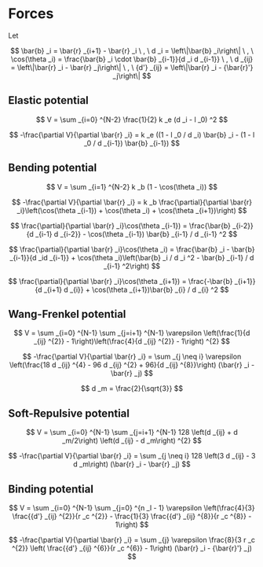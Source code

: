 
# Forces

Let

$$
\bar{b} _i = \bar{r} _{i+1} - \bar{r} _i \ , \ d _i = \left\|\bar{b} _i\right\| \ , \ \cos(\theta _i) = \frac{\bar{b} _i \cdot \bar{b} _{i-1}}{d _i d _{i-1}} \ , \ d _{ij} = \left\|\bar{r} _i - \bar{r} _j\right\| \ , \ {d'} _{ij} = \left\|\bar{r} _i - {\bar{r}'} _j\right\|
$$

## Elastic potential

$$
V = \sum _{i=0} ^{N-2} \frac{1}{2} k _e (d _i - l _0) ^2
$$

$$
-\frac{\partial V}{\partial \bar{r} _i} = k _e ((1 - l _0 / d _i) \bar{b} _i - (1 - l _0 / d _{i-1}) \bar{b} _{i-1})
$$

## Bending potential

$$
V = \sum _{i=1} ^{N-2} k _b (1 - \cos(\theta _i))
$$

$$
-\frac{\partial V}{\partial \bar{r} _i} = k _b \frac{\partial}{\partial \bar{r} _i}\left(\cos(\theta _{i-1}) + \cos(\theta _i) + \cos(\theta _{i+1})\right)
$$

$$
\frac{\partial}{\partial \bar{r} _i}\cos(\theta _{i-1}) = \frac{\bar{b} _{i-2}}{d _{i-1} d _{i-2}} - \cos(\theta _{i-1}) \bar{b} _{i-1} / d _{i-1} ^2
$$

$$
\frac{\partial}{\partial \bar{r} _i}\cos(\theta _i) = \frac{\bar{b} _i - \bar{b} _{i-1}}{d _id _{i-1}} + \cos(\theta _i)\left(\bar{b} _i / d _i ^2 - \bar{b} _{i-1} / d _{i-1} ^2\right)
$$

$$
\frac{\partial}{\partial \bar{r} _i}\cos(\theta _{i+1}) = \frac{-\bar{b} _{i+1}}{d _{i+1} d _{i}} + \cos(\theta _{i+1})\bar{b} _{i} / d _{i} ^2
$$

## Wang-Frenkel potential

$$
V = \sum _{i=0} ^{N-1} \sum _{j=i+1} ^{N-1} \varepsilon \left(\frac{1}{d _{ij} ^{2}} - 1\right)\left(\frac{4}{d _{ij} ^{2}} - 1\right) ^{2}
$$

$$
-\frac{\partial V}{\partial \bar{r} _i} = \sum _{j \neq i} \varepsilon \left(\frac{18 d _{ij} ^{4} - 96 d _{ij} ^{2} + 96}{d _{ij} ^{8}}\right) (\bar{r} _i - \bar{r} _j)
$$

$$
d _m = \frac{2}{\sqrt{3}}
$$

## Soft-Repulsive potential

$$
V = \sum _{i=0} ^{N-1} \sum _{j=i+1} ^{N-1} 128 \left(d _{ij} + d _m/2\right) \left(d _{ij} - d _m\right) ^{2}
$$

$$
-\frac{\partial V}{\partial \bar{r} _i} = \sum _{j \neq i} 128 \left(3 d _{ij} - 3 d _m\right) (\bar{r} _i - \bar{r} _j)
$$

## Binding potential

$$
V = \sum _{i=0} ^{N-1} \sum _{j=0} ^{n _l - 1} \varepsilon \left(\frac{4}{3} \frac{{d'} _{ij} ^{2}}{r _c ^{2}} - \frac{1}{3} \frac{{d'} _{ij} ^{8}}{r _c ^{8}} - 1\right)
$$

$$
-\frac{\partial V}{\partial \bar{r} _i} = \sum _{j} \varepsilon \frac{8}{3 r _c ^{2}} \left( \frac{{d'} _{ij} ^{6}}{r _c ^{6}} - 1\right) (\bar{r} _i - {\bar{r}'} _j)
$$
